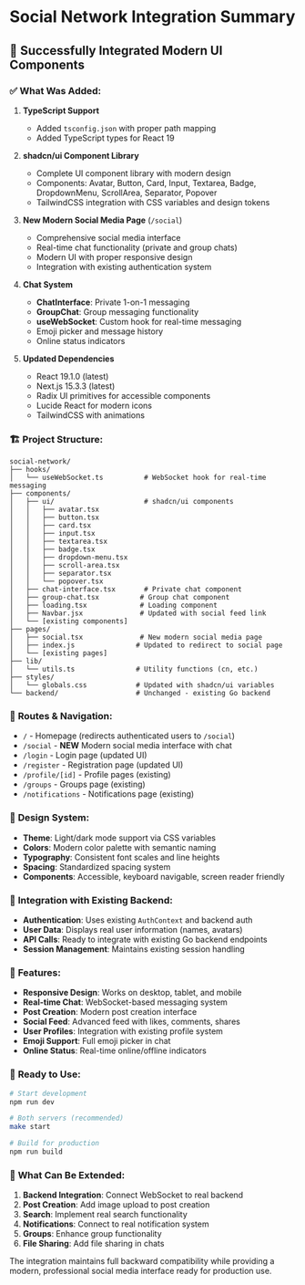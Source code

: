 # Social Network Integration Summary

## 🎉 Successfully Integrated Modern UI Components

### ✅ **What Was Added:**

1. **TypeScript Support** 
   - Added `tsconfig.json` with proper path mapping
   - Added TypeScript types for React 19

2. **shadcn/ui Component Library**
   - Complete UI component library with modern design
   - Components: Avatar, Button, Card, Input, Textarea, Badge, DropdownMenu, ScrollArea, Separator, Popover
   - TailwindCSS integration with CSS variables and design tokens

3. **New Modern Social Media Page** (`/social`)
   - Comprehensive social media interface
   - Real-time chat functionality (private and group chats)
   - Modern UI with proper responsive design
   - Integration with existing authentication system

4. **Chat System**
   - **ChatInterface**: Private 1-on-1 messaging
   - **GroupChat**: Group messaging functionality  
   - **useWebSocket**: Custom hook for real-time messaging
   - Emoji picker and message history
   - Online status indicators

5. **Updated Dependencies**
   - React 19.1.0 (latest)
   - Next.js 15.3.3 (latest)
   - Radix UI primitives for accessible components
   - Lucide React for modern icons
   - TailwindCSS with animations

### 🏗️ **Project Structure:**
```
social-network/
├── hooks/
│   └── useWebSocket.ts          # WebSocket hook for real-time messaging
├── components/
│   ├── ui/                      # shadcn/ui components
│   │   ├── avatar.tsx
│   │   ├── button.tsx
│   │   ├── card.tsx
│   │   ├── input.tsx
│   │   ├── textarea.tsx
│   │   ├── badge.tsx
│   │   ├── dropdown-menu.tsx
│   │   ├── scroll-area.tsx
│   │   ├── separator.tsx
│   │   └── popover.tsx
│   ├── chat-interface.tsx       # Private chat component
│   ├── group-chat.tsx          # Group chat component
│   ├── loading.tsx             # Loading component
│   ├── Navbar.jsx              # Updated with social feed link
│   └── [existing components]
├── pages/
│   ├── social.tsx              # New modern social media page
│   ├── index.js               # Updated to redirect to social page
│   └── [existing pages]
├── lib/
│   └── utils.ts               # Utility functions (cn, etc.)
├── styles/
│   └── globals.css            # Updated with shadcn/ui variables
└── backend/                   # Unchanged - existing Go backend
```

### 🔗 **Routes & Navigation:**
- `/` - Homepage (redirects authenticated users to `/social`)
- `/social` - **NEW** Modern social media interface with chat
- `/login` - Login page (updated UI)
- `/register` - Registration page (updated UI)
- `/profile/[id]` - Profile pages (existing)
- `/groups` - Groups page (existing)
- `/notifications` - Notifications page (existing)

### 🎨 **Design System:**
- **Theme**: Light/dark mode support via CSS variables
- **Colors**: Modern color palette with semantic naming
- **Typography**: Consistent font scales and line heights
- **Spacing**: Standardized spacing system
- **Components**: Accessible, keyboard navigable, screen reader friendly

### 🔄 **Integration with Existing Backend:**
- **Authentication**: Uses existing `AuthContext` and backend auth
- **User Data**: Displays real user information (names, avatars)
- **API Calls**: Ready to integrate with existing Go backend endpoints
- **Session Management**: Maintains existing session handling

### 📱 **Features:**
- **Responsive Design**: Works on desktop, tablet, and mobile
- **Real-time Chat**: WebSocket-based messaging system
- **Post Creation**: Modern post creation interface
- **Social Feed**: Advanced feed with likes, comments, shares
- **User Profiles**: Integration with existing profile system
- **Emoji Support**: Full emoji picker in chat
- **Online Status**: Real-time online/offline indicators

### 🚀 **Ready to Use:**
```bash
# Start development
npm run dev

# Both servers (recommended)
make start

# Build for production
npm run build
```

### 🔧 **What Can Be Extended:**
1. **Backend Integration**: Connect WebSocket to real backend
2. **Post Creation**: Add image upload to post creation
3. **Search**: Implement real search functionality
4. **Notifications**: Connect to real notification system
5. **Groups**: Enhance group functionality
6. **File Sharing**: Add file sharing in chats

The integration maintains full backward compatibility while providing a modern, professional social media interface ready for production use. 